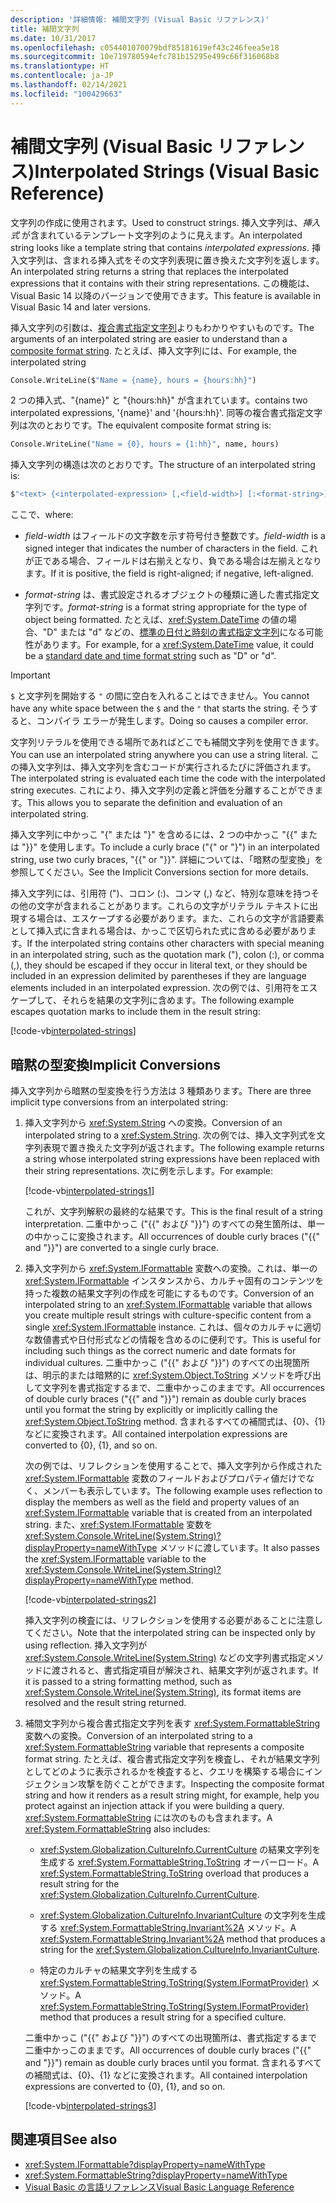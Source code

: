 ```yaml
---
description: '詳細情報: 補間文字列 (Visual Basic リファレンス)'
title: 補間文字列
ms.date: 10/31/2017
ms.openlocfilehash: c054401070079bdf85181619ef43c246feea5e18
ms.sourcegitcommit: 10e719780594efc781b15295e499c66f316068b8
ms.translationtype: HT
ms.contentlocale: ja-JP
ms.lasthandoff: 02/14/2021
ms.locfileid: "100429663"
---
```

# <a name="interpolated-strings-visual-basic-reference"></a><span data-ttu-id="35d9e-103">補間文字列 (Visual Basic リファレンス)</span><span class="sxs-lookup"><span data-stu-id="35d9e-103">Interpolated Strings (Visual Basic Reference)</span></span>

<span data-ttu-id="35d9e-104">文字列の作成に使用されます。</span><span class="sxs-lookup"><span data-stu-id="35d9e-104">Used to construct strings.</span></span>  <span data-ttu-id="35d9e-105">挿入文字列は、*挿入式* が含まれているテンプレート文字列のように見えます。</span><span class="sxs-lookup"><span data-stu-id="35d9e-105">An interpolated string looks like a template string that contains *interpolated expressions*.</span></span>  <span data-ttu-id="35d9e-106">挿入文字列は、含まれる挿入式をその文字列表現に置き換えた文字列を返します。</span><span class="sxs-lookup"><span data-stu-id="35d9e-106">An interpolated string returns a string that replaces the interpolated expressions that it contains with their string representations.</span></span> <span data-ttu-id="35d9e-107">この機能は、Visual Basic 14 以降のバージョンで使用できます。</span><span class="sxs-lookup"><span data-stu-id="35d9e-107">This feature is available in Visual Basic 14 and later versions.</span></span>

<span data-ttu-id="35d9e-108">挿入文字列の引数は、[複合書式指定文字列](../../../../standard/base-types/composite-formatting.md#composite-format-string)よりもわかりやすいものです。</span><span class="sxs-lookup"><span data-stu-id="35d9e-108">The arguments of an interpolated string are easier to understand than a [composite format string](../../../../standard/base-types/composite-formatting.md#composite-format-string).</span></span>  <span data-ttu-id="35d9e-109">たとえば、挿入文字列には、</span><span class="sxs-lookup"><span data-stu-id="35d9e-109">For example, the interpolated string</span></span>

```vb
Console.WriteLine($"Name = {name}, hours = {hours:hh}")
```

<span data-ttu-id="35d9e-110">2 つの挿入式、"{name}" と "{hours:hh}" が含まれています。</span><span class="sxs-lookup"><span data-stu-id="35d9e-110">contains two interpolated expressions, '{name}' and '{hours:hh}'.</span></span> <span data-ttu-id="35d9e-111">同等の複合書式指定文字列は次のとおりです。</span><span class="sxs-lookup"><span data-stu-id="35d9e-111">The equivalent composite format string is:</span></span>

```vb
Console.WriteLine("Name = {0}, hours = {1:hh}", name, hours)
```

<span data-ttu-id="35d9e-112">挿入文字列の構造は次のとおりです。</span><span class="sxs-lookup"><span data-stu-id="35d9e-112">The structure of an interpolated string is:</span></span>

```vb
$"<text> {<interpolated-expression> [,<field-width>] [:<format-string>] } <text> ..."
```

<span data-ttu-id="35d9e-113">ここで、</span><span class="sxs-lookup"><span data-stu-id="35d9e-113">where:</span></span>

- <span data-ttu-id="35d9e-114">*field-width* はフィールドの文字数を示す符号付き整数です。</span><span class="sxs-lookup"><span data-stu-id="35d9e-114">*field-width* is a signed integer that indicates the number of characters in the field.</span></span> <span data-ttu-id="35d9e-115">これが正である場合、フィールドは右揃えとなり、負である場合は左揃えとなります。</span><span class="sxs-lookup"><span data-stu-id="35d9e-115">If it is positive, the field is right-aligned; if negative, left-aligned.</span></span>

- <span data-ttu-id="35d9e-116">*format-string* は、書式設定されるオブジェクトの種類に適した書式指定文字列です。</span><span class="sxs-lookup"><span data-stu-id="35d9e-116">*format-string* is a format string appropriate for the type of object being formatted.</span></span> <span data-ttu-id="35d9e-117">たとえば、<xref:System.DateTime> の値の場合、"D" または "d" などの、[標準の日付と時刻の書式指定文字列](../../../../standard/base-types/standard-date-and-time-format-strings.md)になる可能性があります。</span><span class="sxs-lookup"><span data-stu-id="35d9e-117">For example, for a <xref:System.DateTime> value, it could be a [standard date and time format string](../../../../standard/base-types/standard-date-and-time-format-strings.md) such as "D" or "d".</span></span>

> [!IMPORTANT]
> <span data-ttu-id="35d9e-118">`$` と文字列を開始する `"` の間に空白を入れることはできません。</span><span class="sxs-lookup"><span data-stu-id="35d9e-118">You cannot have any white space between the `$` and the `"` that starts the string.</span></span> <span data-ttu-id="35d9e-119">そうすると、コンパイラ エラーが発生します。</span><span class="sxs-lookup"><span data-stu-id="35d9e-119">Doing so causes a compiler error.</span></span>

<span data-ttu-id="35d9e-120">文字列リテラルを使用できる場所であればどこでも補間文字列を使用できます。</span><span class="sxs-lookup"><span data-stu-id="35d9e-120">You can use an interpolated string anywhere you can use a string literal.</span></span>  <span data-ttu-id="35d9e-121">この挿入文字列は、挿入文字列を含むコードが実行されるたびに評価されます。</span><span class="sxs-lookup"><span data-stu-id="35d9e-121">The interpolated string is evaluated each time the code with the interpolated string executes.</span></span> <span data-ttu-id="35d9e-122">これにより、挿入文字列の定義と評価を分離することができます。</span><span class="sxs-lookup"><span data-stu-id="35d9e-122">This allows you to separate the definition and evaluation of an interpolated string.</span></span>

<span data-ttu-id="35d9e-123">挿入文字列に中かっこ "{" または "}" を含めるには、2 つの中かっこ "{{" または "}}" を使用します。</span><span class="sxs-lookup"><span data-stu-id="35d9e-123">To include a curly brace ("{" or "}") in an interpolated string, use two curly braces, "{{" or "}}".</span></span>  <span data-ttu-id="35d9e-124">詳細については、「暗黙の型変換」を参照してください。</span><span class="sxs-lookup"><span data-stu-id="35d9e-124">See the Implicit Conversions section for more details.</span></span>

<span data-ttu-id="35d9e-125">挿入文字列には、引用符 (")、コロン (:)、コンマ (,) など、特別な意味を持つその他の文字が含まれることがあります。これらの文字がリテラル テキストに出現する場合は、エスケープする必要があります。また、これらの文字が言語要素として挿入式に含まれる場合は、かっこで区切られた式に含める必要があります。</span><span class="sxs-lookup"><span data-stu-id="35d9e-125">If the interpolated string contains other characters with special meaning in an interpolated string, such as the quotation mark ("), colon (:), or comma (,), they should be escaped if they occur in literal text, or they should be included in an expression delimited by parentheses if they are language elements included in an interpolated expression.</span></span> <span data-ttu-id="35d9e-126">次の例では、引用符をエスケープして、それらを結果の文字列に含めます。</span><span class="sxs-lookup"><span data-stu-id="35d9e-126">The following example escapes quotation marks to include them in the result string:</span></span>

[!code-vb[interpolated-strings](../../../../../samples/snippets/visualbasic/programming-guide/language-features/strings/interpolated-strings4.vb)]

## <a name="implicit-conversions"></a><span data-ttu-id="35d9e-127">暗黙の型変換</span><span class="sxs-lookup"><span data-stu-id="35d9e-127">Implicit Conversions</span></span>

<span data-ttu-id="35d9e-128">挿入文字列から暗黙の型変換を行う方法は 3 種類あります。</span><span class="sxs-lookup"><span data-stu-id="35d9e-128">There are three implicit type conversions from an interpolated string:</span></span>

1. <span data-ttu-id="35d9e-129">挿入文字列から <xref:System.String> への変換。</span><span class="sxs-lookup"><span data-stu-id="35d9e-129">Conversion of an interpolated string to a <xref:System.String>.</span></span> <span data-ttu-id="35d9e-130">次の例では、挿入文字列式を文字列表現で置き換えた文字列が返されます。</span><span class="sxs-lookup"><span data-stu-id="35d9e-130">The following example returns a string whose interpolated string expressions have been replaced with their string representations.</span></span> <span data-ttu-id="35d9e-131">次に例を示します。</span><span class="sxs-lookup"><span data-stu-id="35d9e-131">For example:</span></span>

   [!code-vb[interpolated-strings1](../../../../../samples/snippets/visualbasic/programming-guide/language-features/strings/interpolated-strings1.vb)]

   <span data-ttu-id="35d9e-132">これが、文字列解釈の最終的な結果です。</span><span class="sxs-lookup"><span data-stu-id="35d9e-132">This is the final result of a string interpretation.</span></span> <span data-ttu-id="35d9e-133">二重中かっこ ("{{" および "}}") のすべての発生箇所は、単一の中かっこに変換されます。</span><span class="sxs-lookup"><span data-stu-id="35d9e-133">All occurrences of double curly braces ("{{" and "}}") are converted to a single curly brace.</span></span>

2. <span data-ttu-id="35d9e-134">挿入文字列から <xref:System.IFormattable> 変数への変換。これは、単一の <xref:System.IFormattable> インスタンスから、カルチャ固有のコンテンツを持った複数の結果文字列の作成を可能にするものです。</span><span class="sxs-lookup"><span data-stu-id="35d9e-134">Conversion of an interpolated string to an <xref:System.IFormattable> variable that allows you create multiple result strings with culture-specific content from a single <xref:System.IFormattable> instance.</span></span> <span data-ttu-id="35d9e-135">これは、個々のカルチャに適切な数値書式や日付形式などの情報を含めるのに便利です。</span><span class="sxs-lookup"><span data-stu-id="35d9e-135">This is useful for including such things as the correct numeric and date formats for individual cultures.</span></span>  <span data-ttu-id="35d9e-136">二重中かっこ ("{{" および "}}") のすべての出現箇所は、明示的または暗黙的に <xref:System.Object.ToString> メソッドを呼び出して文字列を書式指定するまで、二重中かっこのままです。</span><span class="sxs-lookup"><span data-stu-id="35d9e-136">All occurrences of double curly braces ("{{" and "}}") remain as double curly braces until you format the string by explicitly or implicitly calling the <xref:System.Object.ToString> method.</span></span>  <span data-ttu-id="35d9e-137">含まれるすべての補間式は、{0}、{1} などに変換されます。</span><span class="sxs-lookup"><span data-stu-id="35d9e-137">All contained interpolation expressions are converted to {0}, {1}, and so on.</span></span>

   <span data-ttu-id="35d9e-138">次の例では、リフレクションを使用することで、挿入文字列から作成された <xref:System.IFormattable> 変数のフィールドおよびプロパティ値だけでなく、メンバーも表示しています。</span><span class="sxs-lookup"><span data-stu-id="35d9e-138">The following example uses reflection to display the members as well as the field and property values of an <xref:System.IFormattable> variable that is created from an interpolated string.</span></span> <span data-ttu-id="35d9e-139">また、<xref:System.IFormattable> 変数を <xref:System.Console.WriteLine(System.String)?displayProperty=nameWithType> メソッドに渡しています。</span><span class="sxs-lookup"><span data-stu-id="35d9e-139">It also passes the <xref:System.IFormattable> variable to the <xref:System.Console.WriteLine(System.String)?displayProperty=nameWithType> method.</span></span>

   [!code-vb[interpolated-strings2](../../../../../samples/snippets/visualbasic/programming-guide/language-features/strings/interpolated-strings2.vb)]

   <span data-ttu-id="35d9e-140">挿入文字列の検査には、リフレクションを使用する必要があることに注意してください。</span><span class="sxs-lookup"><span data-stu-id="35d9e-140">Note that the interpolated string can be inspected only by using reflection.</span></span> <span data-ttu-id="35d9e-141">挿入文字列が <xref:System.Console.WriteLine(System.String)> などの文字列書式指定メソッドに渡されると、書式指定項目が解決され、結果文字列が返されます。</span><span class="sxs-lookup"><span data-stu-id="35d9e-141">If it is passed to a string formatting method, such as <xref:System.Console.WriteLine(System.String)>, its format items are resolved and the result string returned.</span></span>

3. <span data-ttu-id="35d9e-142">補間文字列から複合書式指定文字列を表す <xref:System.FormattableString> 変数への変換。</span><span class="sxs-lookup"><span data-stu-id="35d9e-142">Conversion of an interpolated string to a <xref:System.FormattableString> variable that represents a composite format string.</span></span> <span data-ttu-id="35d9e-143">たとえば、複合書式指定文字列を検査し、それが結果文字列としてどのように表示されるかを検査すると、クエリを構築する場合にインジェクション攻撃を防ぐことができます。</span><span class="sxs-lookup"><span data-stu-id="35d9e-143">Inspecting the composite format string and how it renders as a result string might, for example, help you protect against an injection attack if you were building a query.</span></span> <span data-ttu-id="35d9e-144"><xref:System.FormattableString> には次のものも含まれます。</span><span class="sxs-lookup"><span data-stu-id="35d9e-144">A <xref:System.FormattableString> also includes:</span></span>

      - <span data-ttu-id="35d9e-145"><xref:System.Globalization.CultureInfo.CurrentCulture> の結果文字列を生成する <xref:System.FormattableString.ToString> オーバーロード。</span><span class="sxs-lookup"><span data-stu-id="35d9e-145">A <xref:System.FormattableString.ToString> overload that produces a result string for the <xref:System.Globalization.CultureInfo.CurrentCulture>.</span></span>

      - <span data-ttu-id="35d9e-146"><xref:System.Globalization.CultureInfo.InvariantCulture> の文字列を生成する <xref:System.FormattableString.Invariant%2A> メソッド。</span><span class="sxs-lookup"><span data-stu-id="35d9e-146">A <xref:System.FormattableString.Invariant%2A> method that produces a string for the <xref:System.Globalization.CultureInfo.InvariantCulture>.</span></span>

      - <span data-ttu-id="35d9e-147">特定のカルチャの結果文字列を生成する <xref:System.FormattableString.ToString(System.IFormatProvider)> メソッド。</span><span class="sxs-lookup"><span data-stu-id="35d9e-147">A <xref:System.FormattableString.ToString(System.IFormatProvider)> method that produces a result string for a specified culture.</span></span>

    <span data-ttu-id="35d9e-148">二重中かっこ ("{{" および "}}") のすべての出現箇所は、書式指定するまで二重中かっこのままです。</span><span class="sxs-lookup"><span data-stu-id="35d9e-148">All occurrences of double curly braces ("{{" and "}}") remain as double curly braces until you format.</span></span>  <span data-ttu-id="35d9e-149">含まれるすべての補間式は、{0}、{1} などに変換されます。</span><span class="sxs-lookup"><span data-stu-id="35d9e-149">All contained interpolation expressions are converted to {0}, {1}, and so on.</span></span>

   [!code-vb[interpolated-strings3](../../../../../samples/snippets/visualbasic/programming-guide/language-features/strings/interpolated-strings3.vb)]

## <a name="see-also"></a><span data-ttu-id="35d9e-150">関連項目</span><span class="sxs-lookup"><span data-stu-id="35d9e-150">See also</span></span>

- <xref:System.IFormattable?displayProperty=nameWithType>
- <xref:System.FormattableString?displayProperty=nameWithType>
- [<span data-ttu-id="35d9e-151">Visual Basic の言語リファレンス</span><span class="sxs-lookup"><span data-stu-id="35d9e-151">Visual Basic Language Reference</span></span>](index.md)
